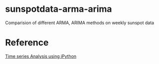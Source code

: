 # sunspotdata-arma-arima
Comparision of different ARMA, ARIMA methods on weekly sunspot data

# Reference
[Time series Analysis using iPython](https://bicorner.com/2015/11/16/time-series-analysis-using-ipython/)
